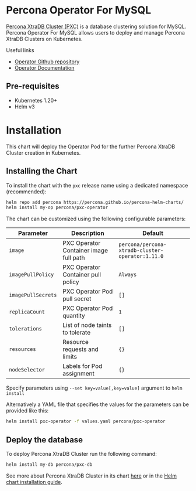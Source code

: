 # Percona Operator For MySQL

[Percona XtraDB Cluster (PXC)](https://www.percona.com/doc/percona-xtradb-cluster/LATEST/index.html) is a database clustering solution for MySQL. Percona Operator For MySQL allows users to deploy and manage Percona XtraDB Clusters on Kubernetes.

Useful links
* [Operator Github repository](https://github.com/percona/percona-xtradb-cluster-operator)
* [Operator Documentation](https://www.percona.com/doc/kubernetes-operator-for-pxc/index.html)

## Pre-requisites
* Kubernetes 1.20+
* Helm v3

# Installation

This chart will deploy the Operator Pod for the further Percona XtraDB Cluster creation in Kubernetes.

## Installing the Chart
To install the chart with the `pxc` release name using a dedicated namespace (recommended):

```sh
helm repo add percona https://percona.github.io/percona-helm-charts/
helm install my-op percona/pxc-operator 
```

The chart can be customized using the following configurable parameters:

| Parameter                       | Description                                                             | Default                                          |
| ------------------------------- | ------------------------------------------------------------------------| -------------------------------------------------|
| `image`                         | PXC Operator Container image full path                                  | `percona/percona-xtradb-cluster-operator:1.11.0` |
| `imagePullPolicy`               | PXC Operator Container pull policy                                      | `Always`                                         |
| `imagePullSecrets`              | PXC Operator Pod pull secret                                            | `[]`                                             |
| `replicaCount`                  | PXC Operator Pod quantity                                               | `1`                                              |
| `tolerations`                   | List of node taints to tolerate                                         | `[]`                                             |
| `resources`                     | Resource requests and limits                                            | `{}`                                             |
| `nodeSelector`                  | Labels for Pod assignment                                               | `{}`                                             |

Specify parameters using `--set key=value[,key=value]` argument to `helm install`

Alternatively a YAML file that specifies the values for the parameters can be provided like this:

```sh
helm install pxc-operator -f values.yaml percona/pxc-operator
```

## Deploy the database

To deploy Percona XtraDB Cluster run the following command:

```sh
helm install my-db percona/pxc-db
```

See more about Percona XtraDB Cluster in its chart [here](https://github.com/percona/percona-helm-charts/blob/main/charts/pxc-db) or in the [Helm chart installation guide](https://www.percona.com/doc/kubernetes-operator-for-pxc/helm.html).
